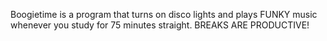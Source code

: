 Boogietime is a program that turns on disco lights and plays FUNKY music whenever you study for 75 minutes straight. BREAKS ARE PRODUCTIVE!
